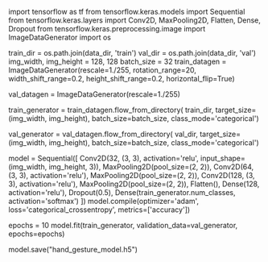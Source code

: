 import tensorflow as tf
from tensorflow.keras.models import Sequential
from tensorflow.keras.layers import Conv2D, MaxPooling2D, Flatten, Dense, Dropout
from tensorflow.keras.preprocessing.image import ImageDataGenerator
import os

train_dir = os.path.join(data_dir, 'train')
val_dir = os.path.join(data_dir, 'val')
img_width, img_height = 128, 128
batch_size = 32
train_datagen = ImageDataGenerator(rescale=1./255,
rotation_range=20,
width_shift_range=0.2,
height_shift_range=0.2,
horizontal_flip=True)

val_datagen = ImageDataGenerator(rescale=1./255)

train_generator = train_datagen.flow_from_directory(
    train_dir,
    target_size=(img_width, img_height),
    batch_size=batch_size,
    class_mode='categorical')

val_generator = val_datagen.flow_from_directory(
    val_dir,
    target_size=(img_width, img_height),
    batch_size=batch_size,
    class_mode='categorical')

model = Sequential([
    Conv2D(32, (3, 3), activation='relu', input_shape=(img_width, img_height, 3)),
    MaxPooling2D(pool_size=(2, 2)),
    Conv2D(64, (3, 3), activation='relu'),
    MaxPooling2D(pool_size=(2, 2)),
    Conv2D(128, (3, 3), activation='relu'),
    MaxPooling2D(pool_size=(2, 2)),
    Flatten(),
    Dense(128, activation='relu'),
    Dropout(0.5),
    Dense(train_generator.num_classes, activation='softmax')
])
model.compile(optimizer='adam', loss='categorical_crossentropy', metrics=['accuracy'])

epochs = 10
model.fit(train_generator, validation_data=val_generator, epochs=epochs)

model.save("hand_gesture_model.h5")
